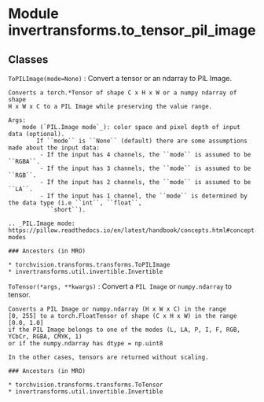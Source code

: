 Module invertransforms.to_tensor_pil_image
==========================================

Classes
-------

`ToPILImage(mode=None)`
:   Convert a tensor or an ndarray to PIL Image.
    
    Converts a torch.*Tensor of shape C x H x W or a numpy ndarray of shape
    H x W x C to a PIL Image while preserving the value range.
    
    Args:
        mode (`PIL.Image mode`_): color space and pixel depth of input data (optional).
            If ``mode`` is ``None`` (default) there are some assumptions made about the input data:
             - If the input has 4 channels, the ``mode`` is assumed to be ``RGBA``.
             - If the input has 3 channels, the ``mode`` is assumed to be ``RGB``.
             - If the input has 2 channels, the ``mode`` is assumed to be ``LA``.
             - If the input has 1 channel, the ``mode`` is determined by the data type (i.e ``int``, ``float``,
               ``short``).
    
    .. _PIL.Image mode: https://pillow.readthedocs.io/en/latest/handbook/concepts.html#concept-modes

    ### Ancestors (in MRO)

    * torchvision.transforms.transforms.ToPILImage
    * invertransforms.util.invertible.Invertible

`ToTensor(*args, **kwargs)`
:   Convert a ``PIL Image`` or ``numpy.ndarray`` to tensor.
    
    Converts a PIL Image or numpy.ndarray (H x W x C) in the range
    [0, 255] to a torch.FloatTensor of shape (C x H x W) in the range [0.0, 1.0]
    if the PIL Image belongs to one of the modes (L, LA, P, I, F, RGB, YCbCr, RGBA, CMYK, 1)
    or if the numpy.ndarray has dtype = np.uint8
    
    In the other cases, tensors are returned without scaling.

    ### Ancestors (in MRO)

    * torchvision.transforms.transforms.ToTensor
    * invertransforms.util.invertible.Invertible